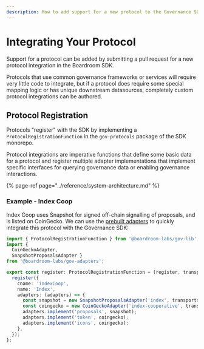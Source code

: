 ```yaml
---
description: How to add support for a new protocol to the Governance SDK.
---
```


# Integrating Your Protocol

Support for a protocol can be added by submitting a pull request for a new protocol integration in the Boardroom SDK.  

Protocols that use common governance frameworks or services will require very little code to integrate, but if a protocol does require some special mapping logic or has unique downstream datasources, completely custom protocol integrations can be authored.

## Protocol Registration

Protocols "register" with the SDK by implementing a `ProtocolRegistrationFunction` in the `gov-protocols` package of the SDK monorepo.

Protocol integrations are imperative functions that define some basic data for a protocol and register multiple adapter implementations that implement specific interfaces for querying governance data or enabling governance interactions.

{% page-ref page="../reference/system-architecture.md" %}

### Example - Index Coop

Index Coop uses Snapshot for signed off-chain signalling of proposals, and is listed on CoinGecko. We can use the [prebuilt adapters](governance-frameworks/) to quickly integrate this protocol with the Governance SDK:

```typescript
import { ProtocolRegistrationFunction } from '@boardroom-labs/gov-lib';
import { 
  CoinGeckoAdapter, 
  SnapshotProposalsAdapter } 
from '@boardroom-labs/gov-adapters';

export const register: ProtocolRegistrationFunction = (register, transports) => {
  register({
    cname: 'indexCoop',
    name: 'Index',
    adapters: (adapters) => {
      const snapshot = new SnapshotProposalsAdapter('index', transports);
      const coingecko = new CoinGeckoAdapter('index-cooperative', transports);
      adapters.implement('proposals', snapshot);
      adapters.implement('token', coingecko);
      adapters.implement('icons', coingecko);
    },
  });
};

```



